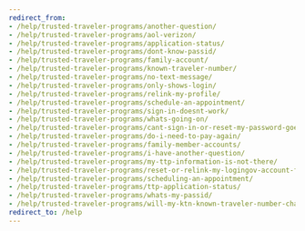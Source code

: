 ```yaml
---
redirect_from: 
- /help/trusted-traveler-programs/another-question/
- /help/trusted-traveler-programs/aol-verizon/
- /help/trusted-traveler-programs/application-status/
- /help/trusted-traveler-programs/dont-know-passid/
- /help/trusted-traveler-programs/family-account/
- /help/trusted-traveler-programs/known-traveler-number/
- /help/trusted-traveler-programs/no-text-message/
- /help/trusted-traveler-programs/only-shows-login/
- /help/trusted-traveler-programs/relink-my-profile/
- /help/trusted-traveler-programs/schedule-an-appointment/
- /help/trusted-traveler-programs/sign-in-doesnt-work/
- /help/trusted-traveler-programs/whats-going-on/
- /help/trusted-traveler-programs/cant-sign-in-or-reset-my-password-goes-account/
- /help/trusted-traveler-programs/do-i-need-to-pay-again/
- /help/trusted-traveler-programs/family-member-accounts/
- /help/trusted-traveler-programs/i-have-another-question/
- /help/trusted-traveler-programs/my-ttp-information-is-not-there/
- /help/trusted-traveler-programs/reset-or-relink-my-logingov-account-for-ttp/
- /help/trusted-traveler-programs/scheduling-an-appointment/
- /help/trusted-traveler-programs/ttp-application-status/
- /help/trusted-traveler-programs/whats-my-passid/
- /help/trusted-traveler-programs/will-my-ktn-known-traveler-number-change/
redirect_to: /help
---
```

